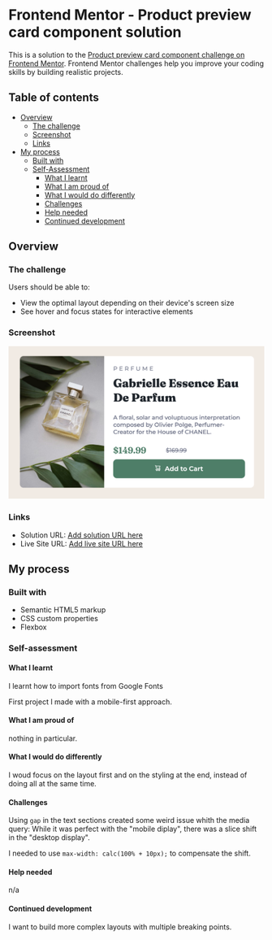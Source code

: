 # Frontend Mentor - Product preview card component solution

This is a solution to the [Product preview card component challenge on Frontend Mentor](https://www.frontendmentor.io/challenges/product-preview-card-component-GO7UmttRfa). Frontend Mentor challenges help you improve your coding skills by building realistic projects.

## Table of contents

- [Overview](#overview)
  - [The challenge](#the-challenge)
  - [Screenshot](#screenshot)
  - [Links](#links)
- [My process](#my-process)
  - [Built with](#built-with)
  - [Self-Assessment](#self-assessment)
    - [What I learnt](#what-i-learnt)
    - [What I am proud of](#what-i-am-proud-of)
    - [What I would do differently](#what-i-would-do-differently)
    - [Challenges](#challenges)
    - [Help needed](#help-needed)
    - [Continued development](#continued-development)

## Overview

### The challenge

Users should be able to:

- View the optimal layout depending on their device's screen size
- See hover and focus states for interactive elements

### Screenshot

![Final result screenshot](./images/screenshot.png)

### Links

- Solution URL: [Add solution URL here](https://your-solution-url.com)
- Live Site URL: [Add live site URL here](https://your-live-site-url.com)

## My process

### Built with

- Semantic HTML5 markup
- CSS custom properties
- Flexbox

### Self-assessment

#### What I learnt

I learnt how to import fonts from Google Fonts

First project I made with a mobile-first approach.

#### What I am proud of

nothing in particular.

#### What I would do differently

I woud focus on the layout first and on the styling at the end, instead of doing all at the same time.

#### Challenges

Using `gap` in the text sections created some weird issue whith the media query: While it was perfect with the "mobile diplay", there was a slice shift in the "desktop display".

I needed to use `max-width: calc(100% + 10px);` to compensate the shift.

#### Help needed

n/a

#### Continued development

I want to build more complex layouts with multiple breaking points.
